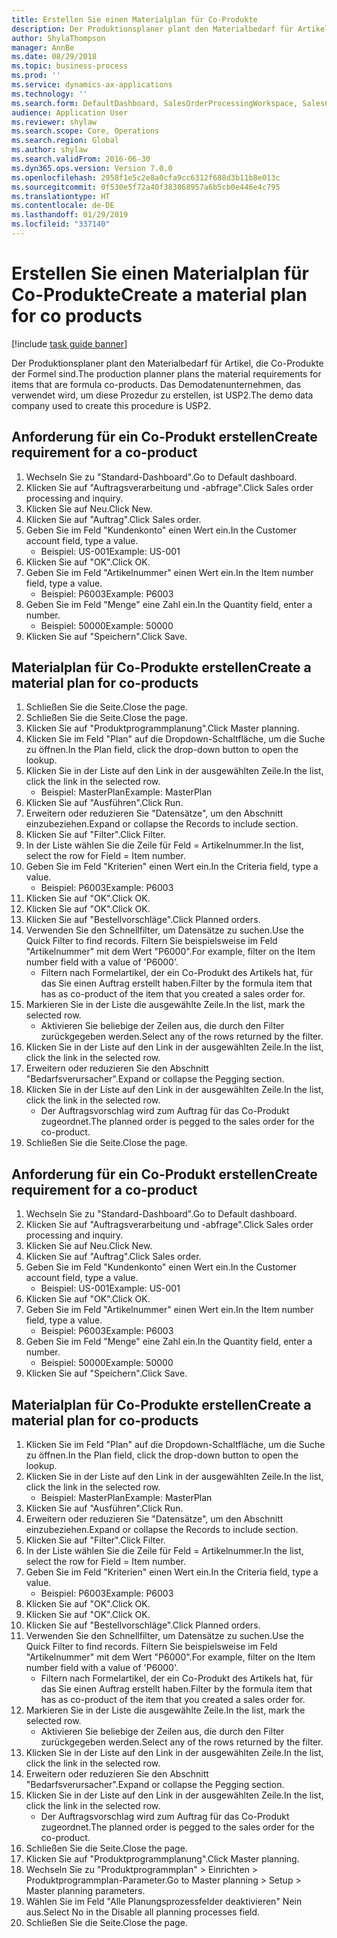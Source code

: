 ```yaml
---
title: Erstellen Sie einen Materialplan für Co-Produkte
description: Der Produktionsplaner plant den Materialbedarf für Artikel, die Co-Produkte der Formel sind.
author: ShylaThompson
manager: AnnBe
ms.date: 08/29/2018
ms.topic: business-process
ms.prod: ''
ms.service: dynamics-ax-applications
ms.technology: ''
ms.search.form: DefaultDashboard, SalesOrderProcessingWorkspace, SalesCreateOrder, SalesTable, ReqCreatePlanWorkspace, ReqTransPlanCard, SysQueryForm, ReqTransPo
audience: Application User
ms.reviewer: shylaw
ms.search.scope: Core, Operations
ms.search.region: Global
ms.author: shylaw
ms.search.validFrom: 2016-06-30
ms.dyn365.ops.version: Version 7.0.0
ms.openlocfilehash: 2958f1e5c2e8a0cfa9cc6312f688d3b11b8e013c
ms.sourcegitcommit: 0f530e5f72a40f383868957a6b5cb0e446e4c795
ms.translationtype: HT
ms.contentlocale: de-DE
ms.lasthandoff: 01/29/2019
ms.locfileid: "337140"
---
```

# <a name="create-a-material-plan-for-co-products"></a><span data-ttu-id="6e218-103">Erstellen Sie einen Materialplan für Co-Produkte</span><span class="sxs-lookup"><span data-stu-id="6e218-103">Create a material plan for co products</span></span>

[!include [task guide banner](../../includes/task-guide-banner.md)]

<span data-ttu-id="6e218-104">Der Produktionsplaner plant den Materialbedarf für Artikel, die Co-Produkte der Formel sind.</span><span class="sxs-lookup"><span data-stu-id="6e218-104">The production planner plans the material requirements for items that are formula co-products.</span></span> <span data-ttu-id="6e218-105">Das Demodatenunternehmen, das verwendet wird, um diese Prozedur zu erstellen, ist USP2.</span><span class="sxs-lookup"><span data-stu-id="6e218-105">The demo data company used to create this procedure is USP2.</span></span>


## <a name="create-requirement-for-a-co-product"></a><span data-ttu-id="6e218-106">Anforderung für ein Co-Produkt erstellen</span><span class="sxs-lookup"><span data-stu-id="6e218-106">Create requirement for a co-product</span></span>
1. <span data-ttu-id="6e218-107">Wechseln Sie zu "Standard-Dashboard".</span><span class="sxs-lookup"><span data-stu-id="6e218-107">Go to Default dashboard.</span></span>
2. <span data-ttu-id="6e218-108">Klicken Sie auf "Auftragsverarbeitung und -abfrage".</span><span class="sxs-lookup"><span data-stu-id="6e218-108">Click Sales order processing and inquiry.</span></span>
3. <span data-ttu-id="6e218-109">Klicken Sie auf Neu.</span><span class="sxs-lookup"><span data-stu-id="6e218-109">Click New.</span></span>
4. <span data-ttu-id="6e218-110">Klicken Sie auf "Auftrag".</span><span class="sxs-lookup"><span data-stu-id="6e218-110">Click Sales order.</span></span>
5. <span data-ttu-id="6e218-111">Geben Sie im Feld "Kundenkonto" einen Wert ein.</span><span class="sxs-lookup"><span data-stu-id="6e218-111">In the Customer account field, type a value.</span></span>
    * <span data-ttu-id="6e218-112">Beispiel: US-001</span><span class="sxs-lookup"><span data-stu-id="6e218-112">Example: US-001</span></span>  
6. <span data-ttu-id="6e218-113">Klicken Sie auf "OK".</span><span class="sxs-lookup"><span data-stu-id="6e218-113">Click OK.</span></span>
7. <span data-ttu-id="6e218-114">Geben Sie im Feld "Artikelnummer" einen Wert ein.</span><span class="sxs-lookup"><span data-stu-id="6e218-114">In the Item number field, type a value.</span></span>
    * <span data-ttu-id="6e218-115">Beispiel: P6003</span><span class="sxs-lookup"><span data-stu-id="6e218-115">Example: P6003</span></span>  
8. <span data-ttu-id="6e218-116">Geben Sie im Feld "Menge" eine Zahl ein.</span><span class="sxs-lookup"><span data-stu-id="6e218-116">In the Quantity field, enter a number.</span></span>
    * <span data-ttu-id="6e218-117">Beispiel: 50000</span><span class="sxs-lookup"><span data-stu-id="6e218-117">Example: 50000</span></span>  
9. <span data-ttu-id="6e218-118">Klicken Sie auf "Speichern".</span><span class="sxs-lookup"><span data-stu-id="6e218-118">Click Save.</span></span>

## <a name="create-a-material-plan-for-co-products"></a><span data-ttu-id="6e218-119">Materialplan für Co-Produkte erstellen</span><span class="sxs-lookup"><span data-stu-id="6e218-119">Create a material plan for co-products</span></span>
1. <span data-ttu-id="6e218-120">Schließen Sie die Seite.</span><span class="sxs-lookup"><span data-stu-id="6e218-120">Close the page.</span></span>
2. <span data-ttu-id="6e218-121">Schließen Sie die Seite.</span><span class="sxs-lookup"><span data-stu-id="6e218-121">Close the page.</span></span>
3. <span data-ttu-id="6e218-122">Klicken Sie auf "Produktprogrammplanung".</span><span class="sxs-lookup"><span data-stu-id="6e218-122">Click Master planning.</span></span>
4. <span data-ttu-id="6e218-123">Klicken Sie im Feld "Plan" auf die Dropdown-Schaltfläche, um die Suche zu öffnen.</span><span class="sxs-lookup"><span data-stu-id="6e218-123">In the Plan field, click the drop-down button to open the lookup.</span></span>
5. <span data-ttu-id="6e218-124">Klicken Sie in der Liste auf den Link in der ausgewählten Zeile.</span><span class="sxs-lookup"><span data-stu-id="6e218-124">In the list, click the link in the selected row.</span></span>
    * <span data-ttu-id="6e218-125">Beispiel: MasterPlan</span><span class="sxs-lookup"><span data-stu-id="6e218-125">Example: MasterPlan</span></span>  
6. <span data-ttu-id="6e218-126">Klicken Sie auf "Ausführen".</span><span class="sxs-lookup"><span data-stu-id="6e218-126">Click Run.</span></span>
7. <span data-ttu-id="6e218-127">Erweitern oder reduzieren Sie "Datensätze", um den Abschnitt einzubeziehen.</span><span class="sxs-lookup"><span data-stu-id="6e218-127">Expand or collapse the Records to include section.</span></span>
8. <span data-ttu-id="6e218-128">Klicken Sie auf "Filter".</span><span class="sxs-lookup"><span data-stu-id="6e218-128">Click Filter.</span></span>
9. <span data-ttu-id="6e218-129">In der Liste wählen Sie die Zeile für Feld = Artikelnummer.</span><span class="sxs-lookup"><span data-stu-id="6e218-129">In the list, select the row for Field = Item number.</span></span>
10. <span data-ttu-id="6e218-130">Geben Sie im Feld "Kriterien" einen Wert ein.</span><span class="sxs-lookup"><span data-stu-id="6e218-130">In the Criteria field, type a value.</span></span>
    * <span data-ttu-id="6e218-131">Beispiel: P6003</span><span class="sxs-lookup"><span data-stu-id="6e218-131">Example: P6003</span></span>  
11. <span data-ttu-id="6e218-132">Klicken Sie auf "OK".</span><span class="sxs-lookup"><span data-stu-id="6e218-132">Click OK.</span></span>
12. <span data-ttu-id="6e218-133">Klicken Sie auf "OK".</span><span class="sxs-lookup"><span data-stu-id="6e218-133">Click OK.</span></span>
13. <span data-ttu-id="6e218-134">Klicken Sie auf "Bestellvorschläge".</span><span class="sxs-lookup"><span data-stu-id="6e218-134">Click Planned orders.</span></span>
14. <span data-ttu-id="6e218-135">Verwenden Sie den Schnellfilter, um Datensätze zu suchen.</span><span class="sxs-lookup"><span data-stu-id="6e218-135">Use the Quick Filter to find records.</span></span> <span data-ttu-id="6e218-136">Filtern Sie beispielsweise im Feld "Artikelnummer" mit dem Wert "P6000".</span><span class="sxs-lookup"><span data-stu-id="6e218-136">For example, filter on the Item number field with a value of 'P6000'.</span></span>
    * <span data-ttu-id="6e218-137">Filtern nach Formelartikel, der ein Co-Produkt des Artikels hat, für das Sie einen Auftrag erstellt haben.</span><span class="sxs-lookup"><span data-stu-id="6e218-137">Filter by the formula item that has as co-product of the item that you created a sales order for.</span></span>  
15. <span data-ttu-id="6e218-138">Markieren Sie in der Liste die ausgewählte Zeile.</span><span class="sxs-lookup"><span data-stu-id="6e218-138">In the list, mark the selected row.</span></span>
    * <span data-ttu-id="6e218-139">Aktivieren Sie beliebige der Zeilen aus, die durch den Filter zurückgegeben werden.</span><span class="sxs-lookup"><span data-stu-id="6e218-139">Select any of the rows returned by the filter.</span></span>  
16. <span data-ttu-id="6e218-140">Klicken Sie in der Liste auf den Link in der ausgewählten Zeile.</span><span class="sxs-lookup"><span data-stu-id="6e218-140">In the list, click the link in the selected row.</span></span>
17. <span data-ttu-id="6e218-141">Erweitern oder reduzieren Sie den Abschnitt "Bedarfsverursacher".</span><span class="sxs-lookup"><span data-stu-id="6e218-141">Expand or collapse the Pegging section.</span></span>
18. <span data-ttu-id="6e218-142">Klicken Sie in der Liste auf den Link in der ausgewählten Zeile.</span><span class="sxs-lookup"><span data-stu-id="6e218-142">In the list, click the link in the selected row.</span></span>
    * <span data-ttu-id="6e218-143">Der Auftragsvorschlag wird zum Auftrag für das Co-Produkt zugeordnet.</span><span class="sxs-lookup"><span data-stu-id="6e218-143">The planned order is pegged to the sales order for the co-product.</span></span>  
19. <span data-ttu-id="6e218-144">Schließen Sie die Seite.</span><span class="sxs-lookup"><span data-stu-id="6e218-144">Close the page.</span></span>

## <a name="create-requirement-for-a-co-product"></a><span data-ttu-id="6e218-145">Anforderung für ein Co-Produkt erstellen</span><span class="sxs-lookup"><span data-stu-id="6e218-145">Create requirement for a co-product</span></span>
1. <span data-ttu-id="6e218-146">Wechseln Sie zu "Standard-Dashboard".</span><span class="sxs-lookup"><span data-stu-id="6e218-146">Go to Default dashboard.</span></span>
2. <span data-ttu-id="6e218-147">Klicken Sie auf "Auftragsverarbeitung und -abfrage".</span><span class="sxs-lookup"><span data-stu-id="6e218-147">Click Sales order processing and inquiry.</span></span>
3. <span data-ttu-id="6e218-148">Klicken Sie auf Neu.</span><span class="sxs-lookup"><span data-stu-id="6e218-148">Click New.</span></span>
4. <span data-ttu-id="6e218-149">Klicken Sie auf "Auftrag".</span><span class="sxs-lookup"><span data-stu-id="6e218-149">Click Sales order.</span></span>
5. <span data-ttu-id="6e218-150">Geben Sie im Feld "Kundenkonto" einen Wert ein.</span><span class="sxs-lookup"><span data-stu-id="6e218-150">In the Customer account field, type a value.</span></span>
    * <span data-ttu-id="6e218-151">Beispiel: US-001</span><span class="sxs-lookup"><span data-stu-id="6e218-151">Example: US-001</span></span>  
6. <span data-ttu-id="6e218-152">Klicken Sie auf "OK".</span><span class="sxs-lookup"><span data-stu-id="6e218-152">Click OK.</span></span>
7. <span data-ttu-id="6e218-153">Geben Sie im Feld "Artikelnummer" einen Wert ein.</span><span class="sxs-lookup"><span data-stu-id="6e218-153">In the Item number field, type a value.</span></span>
    * <span data-ttu-id="6e218-154">Beispiel: P6003</span><span class="sxs-lookup"><span data-stu-id="6e218-154">Example: P6003</span></span>  
8. <span data-ttu-id="6e218-155">Geben Sie im Feld "Menge" eine Zahl ein.</span><span class="sxs-lookup"><span data-stu-id="6e218-155">In the Quantity field, enter a number.</span></span>
    * <span data-ttu-id="6e218-156">Beispiel: 50000</span><span class="sxs-lookup"><span data-stu-id="6e218-156">Example: 50000</span></span>  
9. <span data-ttu-id="6e218-157">Klicken Sie auf "Speichern".</span><span class="sxs-lookup"><span data-stu-id="6e218-157">Click Save.</span></span>

## <a name="create-a-material-plan-for-co-products"></a><span data-ttu-id="6e218-158">Materialplan für Co-Produkte erstellen</span><span class="sxs-lookup"><span data-stu-id="6e218-158">Create a material plan for co-products</span></span>
1. <span data-ttu-id="6e218-159">Klicken Sie im Feld "Plan" auf die Dropdown-Schaltfläche, um die Suche zu öffnen.</span><span class="sxs-lookup"><span data-stu-id="6e218-159">In the Plan field, click the drop-down button to open the lookup.</span></span>
2. <span data-ttu-id="6e218-160">Klicken Sie in der Liste auf den Link in der ausgewählten Zeile.</span><span class="sxs-lookup"><span data-stu-id="6e218-160">In the list, click the link in the selected row.</span></span>
    * <span data-ttu-id="6e218-161">Beispiel: MasterPlan</span><span class="sxs-lookup"><span data-stu-id="6e218-161">Example: MasterPlan</span></span>  
3. <span data-ttu-id="6e218-162">Klicken Sie auf "Ausführen".</span><span class="sxs-lookup"><span data-stu-id="6e218-162">Click Run.</span></span>
4. <span data-ttu-id="6e218-163">Erweitern oder reduzieren Sie "Datensätze", um den Abschnitt einzubeziehen.</span><span class="sxs-lookup"><span data-stu-id="6e218-163">Expand or collapse the Records to include section.</span></span>
5. <span data-ttu-id="6e218-164">Klicken Sie auf "Filter".</span><span class="sxs-lookup"><span data-stu-id="6e218-164">Click Filter.</span></span>
6. <span data-ttu-id="6e218-165">In der Liste wählen Sie die Zeile für Feld = Artikelnummer.</span><span class="sxs-lookup"><span data-stu-id="6e218-165">In the list, select the row for Field = Item number.</span></span>
7. <span data-ttu-id="6e218-166">Geben Sie im Feld "Kriterien" einen Wert ein.</span><span class="sxs-lookup"><span data-stu-id="6e218-166">In the Criteria field, type a value.</span></span>
    * <span data-ttu-id="6e218-167">Beispiel: P6003</span><span class="sxs-lookup"><span data-stu-id="6e218-167">Example: P6003</span></span>  
8. <span data-ttu-id="6e218-168">Klicken Sie auf "OK".</span><span class="sxs-lookup"><span data-stu-id="6e218-168">Click OK.</span></span>
9. <span data-ttu-id="6e218-169">Klicken Sie auf "OK".</span><span class="sxs-lookup"><span data-stu-id="6e218-169">Click OK.</span></span>
10. <span data-ttu-id="6e218-170">Klicken Sie auf "Bestellvorschläge".</span><span class="sxs-lookup"><span data-stu-id="6e218-170">Click Planned orders.</span></span>
11. <span data-ttu-id="6e218-171">Verwenden Sie den Schnellfilter, um Datensätze zu suchen.</span><span class="sxs-lookup"><span data-stu-id="6e218-171">Use the Quick Filter to find records.</span></span> <span data-ttu-id="6e218-172">Filtern Sie beispielsweise im Feld "Artikelnummer" mit dem Wert "P6000".</span><span class="sxs-lookup"><span data-stu-id="6e218-172">For example, filter on the Item number field with a value of 'P6000'.</span></span>
    * <span data-ttu-id="6e218-173">Filtern nach Formelartikel, der ein Co-Produkt des Artikels hat, für das Sie einen Auftrag erstellt haben.</span><span class="sxs-lookup"><span data-stu-id="6e218-173">Filter by the formula item that has as co-product of the item that you created a sales order for.</span></span>  
12. <span data-ttu-id="6e218-174">Markieren Sie in der Liste die ausgewählte Zeile.</span><span class="sxs-lookup"><span data-stu-id="6e218-174">In the list, mark the selected row.</span></span>
    * <span data-ttu-id="6e218-175">Aktivieren Sie beliebige der Zeilen aus, die durch den Filter zurückgegeben werden.</span><span class="sxs-lookup"><span data-stu-id="6e218-175">Select any of the rows returned by the filter.</span></span>  
13. <span data-ttu-id="6e218-176">Klicken Sie in der Liste auf den Link in der ausgewählten Zeile.</span><span class="sxs-lookup"><span data-stu-id="6e218-176">In the list, click the link in the selected row.</span></span>
14. <span data-ttu-id="6e218-177">Erweitern oder reduzieren Sie den Abschnitt "Bedarfsverursacher".</span><span class="sxs-lookup"><span data-stu-id="6e218-177">Expand or collapse the Pegging section.</span></span>
15. <span data-ttu-id="6e218-178">Klicken Sie in der Liste auf den Link in der ausgewählten Zeile.</span><span class="sxs-lookup"><span data-stu-id="6e218-178">In the list, click the link in the selected row.</span></span>
    * <span data-ttu-id="6e218-179">Der Auftragsvorschlag wird zum Auftrag für das Co-Produkt zugeordnet.</span><span class="sxs-lookup"><span data-stu-id="6e218-179">The planned order is pegged to the sales order for the co-product.</span></span>  
16. <span data-ttu-id="6e218-180">Schließen Sie die Seite.</span><span class="sxs-lookup"><span data-stu-id="6e218-180">Close the page.</span></span>
17. <span data-ttu-id="6e218-181">Klicken Sie auf "Produktprogrammplanung".</span><span class="sxs-lookup"><span data-stu-id="6e218-181">Click Master planning.</span></span>
18. <span data-ttu-id="6e218-182">Wechseln Sie zu "Produktprogrammplan" > Einrichten > Produktprogrammplan-Parameter.</span><span class="sxs-lookup"><span data-stu-id="6e218-182">Go to Master planning > Setup > Master planning parameters.</span></span>
19. <span data-ttu-id="6e218-183">Wählen Sie im Feld "Alle Planungsprozessfelder deaktivieren" Nein aus.</span><span class="sxs-lookup"><span data-stu-id="6e218-183">Select No in the Disable all planning processes field.</span></span>
20. <span data-ttu-id="6e218-184">Schließen Sie die Seite.</span><span class="sxs-lookup"><span data-stu-id="6e218-184">Close the page.</span></span>

